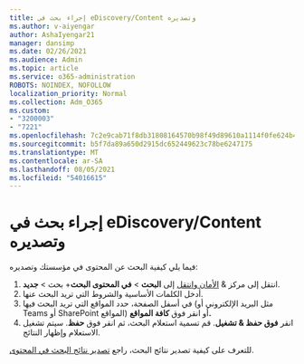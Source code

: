 ```yaml
---
title: إجراء بحث في eDiscovery/Content وتصديره
ms.author: v-aiyengar
author: AshaIyengar21
manager: dansimp
ms.date: 02/26/2021
ms.audience: Admin
ms.topic: article
ms.service: o365-administration
ROBOTS: NOINDEX, NOFOLLOW
localization_priority: Normal
ms.collection: Adm_O365
ms.custom:
- "3200003"
- "7221"
ms.openlocfilehash: 7c2e9cab71f8db31808164570b98f49d89610a1114f0fe624b4e6295c2b5d86d
ms.sourcegitcommit: b5f7da89a650d2915dc652449623c78be6247175
ms.translationtype: MT
ms.contentlocale: ar-SA
ms.lasthandoff: 08/05/2021
ms.locfileid: "54016615"
---
```

# <a name="perform-an-ediscoverycontent-search-and-export"></a>إجراء بحث في eDiscovery/Content وتصديره

فيما يلي كيفية البحث عن المحتوى في مؤسستك وتصديره:

1. انتقل إلى مركز & [الأمان وانتقل](https://go.microsoft.com/fwlink/?linkid=2086958) إلى **البحث**  >  **في المحتوى البحث**+ بحث  >  **جديد**.
1. أدخل الكلمات الأساسية والشروط التي تريد البحث عنها.
1. في أسفل الصفحة، حدد المواقع التي تريد البحث فيها (مثل البريد الإلكتروني أو Teams أو SharePoint المواقع) أو انقر فوق **كافة المواقع.**
1. انقر **فوق حفظ & تشغيل**. قم تسمية استعلام البحث، ثم انقر فوق **حفظ**. سيتم تشغيل الاستعلام وإظهار النتائج.

للتعرف على كيفية تصدير نتائج البحث، راجع [تصدير نتائج البحث في المحتوى](https://go.microsoft.com/fwlink/?linkid=2102118).

